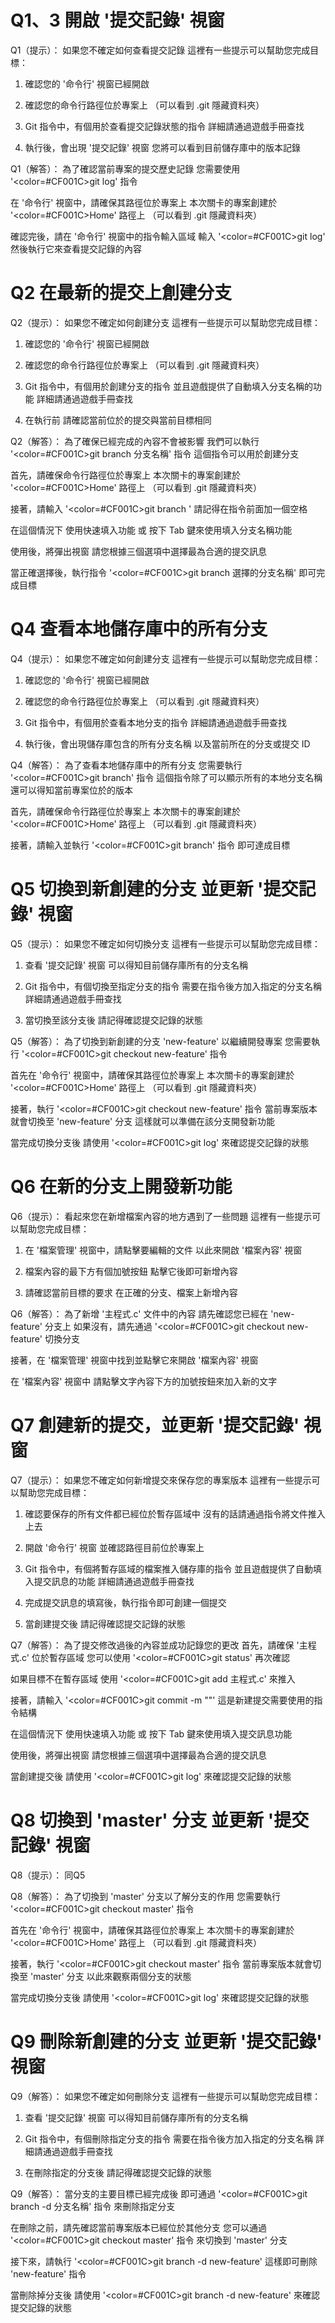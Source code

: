# Q1、3 開啟 '提交記錄' 視窗
Q1（提示）：
如果您不確定如何查看提交記錄
這裡有一些提示可以幫助您完成目標：

1. 確認您的 '命令行' 視窗已經開啟

2. 確認您的命令行路徑位於專案上
   （可以看到 .git 隱藏資料夾）

3. Git 指令中，有個用於查看提交記錄狀態的指令
   詳細請通過遊戲手冊查找

4. 執行後，會出現 '提交記錄' 視窗
   您將可以看到目前儲存庫中的版本記錄

Q1（解答）：
為了確認當前專案的提交歷史記錄
您需要使用 '<color=#CF001C>git log</color>' 指令

在 '命令行' 視窗中，請確保其路徑位於專案上
本次關卡的專案創建於 '<color=#CF001C>Home</color>' 路徑上
（可以看到 .git 隱藏資料夾）

確認完後，請在 '命令行' 視窗中的指令輸入區域
輸入 '<color=#CF001C>git log</color>'
然後執行它來查看提交記錄的內容

# Q2 在最新的提交上創建分支
Q2（提示）：
如果您不確定如何創建分支
這裡有一些提示可以幫助您完成目標：

1. 確認您的 '命令行' 視窗已經開啟

2. 確認您的命令行路徑位於專案上
   （可以看到 .git 隱藏資料夾）

3. Git 指令中，有個用於創建分支的指令
   並且遊戲提供了自動填入分支名稱的功能
   詳細請通過遊戲手冊查找

4. 在執行前
   請確認當前位於的提交與當前目標相同

Q2（解答）：
為了確保已經完成的內容不會被影響
我們可以執行 '<color=#CF001C>git branch 分支名稱</color>' 指令
這個指令可以用於創建分支

首先，請確保命令行路徑位於專案上
本次關卡的專案創建於 '<color=#CF001C>Home</color>' 路徑上
（可以看到 .git 隱藏資料夾）

接著，請輸入 '<color=#CF001C>git branch </color>'
請記得在指令前面加一個空格 

在這個情況下
使用快速填入功能 或 按下 Tab 鍵來使用填入分支名稱功能

使用後，將彈出視窗
請您根據三個選項中選擇最為合適的提交訊息

當正確選擇後，執行指令 '<color=#CF001C>git branch 選擇的分支名稱</color>'
即可完成目標

# Q4 查看本地儲存庫中的所有分支
Q4（提示）：
如果您不確定如何創建分支
這裡有一些提示可以幫助您完成目標：

1. 確認您的 '命令行' 視窗已經開啟

2. 確認您的命令行路徑位於專案上
   （可以看到 .git 隱藏資料夾）

3. Git 指令中，有個用於查看本地分支的指令
   詳細請通過遊戲手冊查找

4. 執行後，會出現儲存庫包含的所有分支名稱
   以及當前所在的分支或提交 ID

Q4（解答）：
為了查看本地儲存庫中的所有分支
您需要執行 '<color=#CF001C>git branch</color>' 指令
這個指令除了可以顯示所有的本地分支名稱
還可以得知當前專案位於的版本

首先，請確保命令行路徑位於專案上
本次關卡的專案創建於 '<color=#CF001C>Home</color>' 路徑上
（可以看到 .git 隱藏資料夾）

接著，請輸入並執行 '<color=#CF001C>git branch</color>' 指令
即可達成目標

# Q5 切換到新創建的分支 並更新 '提交記錄' 視窗
Q5（提示）：
如果您不確定如何切換分支
這裡有一些提示可以幫助您完成目標：

1. 查看 '提交記錄' 視窗
   可以得知目前儲存庫所有的分支名稱

2. Git 指令中，有個切換至指定分支的指令
   需要在指令後方加入指定的分支名稱
   詳細請通過遊戲手冊查找

3. 當切換至該分支後
   請記得確認提交記錄的狀態

Q5（解答）：
為了切換到新創建的分支 'new-feature' 以繼續開發專案
您需要執行 '<color=#CF001C>git checkout new-feature</color>' 指令

首先在 '命令行' 視窗中，請確保其路徑位於專案上
本次關卡的專案創建於 '<color=#CF001C>Home</color>' 路徑上
（可以看到 .git 隱藏資料夾）

接著，執行 '<color=#CF001C>git checkout new-feature</color>' 指令
當前專案版本就會切換至 'new-feature' 分支
這樣就可以準備在該分支開發新功能

當完成切換分支後
請使用 '<color=#CF001C>git log</color>' 來確認提交記錄的狀態

# Q6 在新的分支上開發新功能
Q6（提示）：
看起來您在新增檔案內容的地方遇到了一些問題
這裡有一些提示可以幫助您完成目標：

1. 在 '檔案管理' 視窗中，請點擊要編輯的文件
   以此來開啟 '檔案內容' 視窗

2. 檔案內容的最下方有個加號按鈕
   點擊它後即可新增內容

3. 請確認當前目標的要求
   在正確的分支、檔案上新增內容

Q6（解答）：
為了新增 '主程式.c' 文件中的內容
請先確認您已經在 'new-feature' 分支上
如果沒有，請先通過 '<color=#CF001C>git checkout new-feature</color>' 切換分支

接著，在 '檔案管理' 視窗中找到並點擊它來開啟 '檔案內容' 視窗

在 '檔案內容' 視窗中
請點擊文字內容下方的加號按鈕來加入新的文字

# Q7 創建新的提交，並更新 '提交記錄' 視窗
Q7（提示）：
如果您不確定如何新增提交來保存您的專案版本
這裡有一些提示可以幫助您完成目標：

1. 確認要保存的所有文件都已經位於暫存區域中
   沒有的話請通過指令將文件推入上去

2. 開啟 '命令行' 視窗
   並確認路徑目前位於專案上

3. Git 指令中，有個將暫存區域的檔案推入儲存庫的指令
   並且遊戲提供了自動填入提交訊息的功能
   詳細請通過遊戲手冊查找
   
4. 完成提交訊息的填寫後，執行指令即可創建一個提交
   
5. 當創建提交後
   請記得確認提交記錄的狀態

Q7（解答）：
為了提交修改過後的內容並成功記錄您的更改
首先，請確保 '主程式.c' 位於暫存區域
您可以使用 '<color=#CF001C>git status</color>' 再次確認

如果目標不在暫存區域
使用 '<color=#CF001C>git add 主程式.c</color>' 來推入

接著，請輸入 '<color=#CF001C>git commit -m ""</color>'
這是新建提交需要使用的指令結構

在這個情況下
使用快速填入功能 或 按下 Tab 鍵來使用填入提交訊息功能

使用後，將彈出視窗
請您根據三個選項中選擇最為合適的提交訊息

當創建提交後
請使用 '<color=#CF001C>git log</color>' 來確認提交記錄的狀態

# Q8 切換到 'master' 分支 並更新 '提交記錄' 視窗
Q8（提示）：
同Q5

Q8（解答）：
為了切換到 'master' 分支以了解分支的作用
您需要執行 '<color=#CF001C>git checkout master</color>' 指令

首先在 '命令行' 視窗中，請確保其路徑位於專案上
本次關卡的專案創建於 '<color=#CF001C>Home</color>' 路徑上
（可以看到 .git 隱藏資料夾）

接著，執行 '<color=#CF001C>git checkout master</color>' 指令
當前專案版本就會切換至 'master' 分支
以此來觀察兩個分支的狀態

當完成切換分支後
請使用 '<color=#CF001C>git log</color>' 來確認提交記錄的狀態

# Q9 刪除新創建的分支 並更新 '提交記錄' 視窗
Q9（解答）：
如果您不確定如何刪除分支
這裡有一些提示可以幫助您完成目標：

1. 查看 '提交記錄' 視窗
   可以得知目前儲存庫所有的分支名稱

2. Git 指令中，有個刪除指定分支的指令
   需要在指令後方加入指定的分支名稱
   詳細請通過遊戲手冊查找

3. 在刪除指定的分支後
   請記得確認提交記錄的狀態

Q9（解答）：
當分支的主要目標已經完成後
即可通過 '<color=#CF001C>git branch -d 分支名稱</color>' 指令
來刪除指定分支

在刪除之前，請先確認當前專案版本已經位於其他分支
您可以通過 '<color=#CF001C>git checkout master</color>' 指令
來切換到 'master' 分支

接下來，請執行 '<color=#CF001C>git branch -d new-feature</color>'
這樣即可刪除 'new-feature' 指令

當刪除掉分支後
請使用 '<color=#CF001C>git branch -d new-feature</color>' 來確認提交記錄的狀態